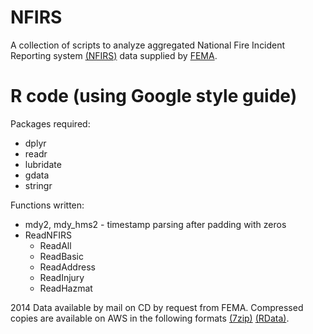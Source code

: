 # NFIRS
A collection of scripts to analyze aggregated National Fire Incident Reporting system 
[(NFIRS)](https://www.nfirs.fema.gov/) data supplied by [FEMA](https://www.fema.gov). 

# R code (using Google style guide)
Packages required:  
* dplyr  
* readr  
* lubridate  
* gdata  
* stringr  

Functions written:  
* mdy2, mdy_hms2 - timestamp parsing after padding with zeros  
* ReadNFIRS  
  + ReadAll  
  + ReadBasic  
  + ReadAddress  
  + ReadInjury  
  + ReadHazmat  

2014 Data available by mail on CD by request from FEMA. Compressed copies are available on AWS in the following formats
[(7zip)](https://s3.amazonaws.com/cpsm.nfirs/NFIRS-2014/NFIRS2014.7z)
[(RData)](https://s3.amazonaws.com/cpsm.nfirs/NFIRS-2014/NFIRS2014.RData).
